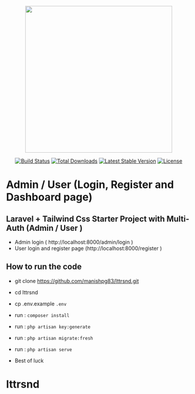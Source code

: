 <p align="center"><a href="https://laravel.com" target="_blank"><img src="https://raw.githubusercontent.com/laravel/art/master/logo-lockup/5%20SVG/2%20CMYK/1%20Full%20Color/laravel-logolockup-cmyk-red.svg" width="400"></a></p>

<p align="center">
<a href="https://travis-ci.org/laravel/framework"><img src="https://travis-ci.org/laravel/framework.svg" alt="Build Status"></a>
<a href="https://packagist.org/packages/laravel/framework"><img src="https://img.shields.io/packagist/dt/laravel/framework" alt="Total Downloads"></a>
<a href="https://packagist.org/packages/laravel/framework"><img src="https://img.shields.io/packagist/v/laravel/framework" alt="Latest Stable Version"></a>
<a href="https://packagist.org/packages/laravel/framework"><img src="https://img.shields.io/packagist/l/laravel/framework" alt="License"></a>
</p>

# Admin / User (Login, Register and Dashboard page) 


## Laravel + Tailwind Css Starter Project with Multi-Auth (Admin / User )
- Admin login ( http://localhost:8000/admin/login )
- User login and register page (http://localhost:8000/register )



## How to run the code
- git clone https://github.com/manishpg83/lttrsnd.git
- cd lttrsnd
- cp .env.example `.env`
- run : `composer install`
- run : `php artisan key:generate`
- run : `php artisan migrate:fresh`
- run : `php artisan serve`

- Best of luck 
# lttrsnd
